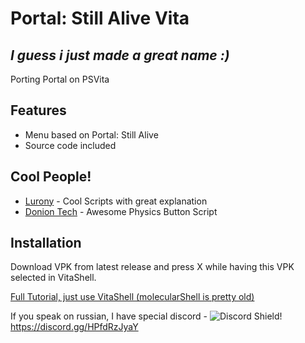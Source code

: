 # Portal: Still Alive Vita
## _I guess i just made a great name :)_


Porting Portal on PSVita 


## Features

- Menu based on Portal: Still Alive 
- Source code included


## Cool People!



- [Lurony](https://github.com/UnityTutorialsHD/Unity-Tutorial-Assets) - Cool Scripts with great explanation
- [Donion Tech](https://www.youtube.com/watch?v=fTtLY0JdVqk) - Awesome Physics Button Script

## Installation

Download VPK from latest release and press X while having this VPK selected in VitaShell.

[Full Tutorial, just use VitaShell (molecularShell is pretty old)](https://www.cfwaifu.com/vitashell/)

If you speak on russian, I have special discord -  ![Discord Shield](https://discordapp.com/api/guilds/860909875043237899/widget.png?style=shield)!
https://discord.gg/HPfdRzJyaY
